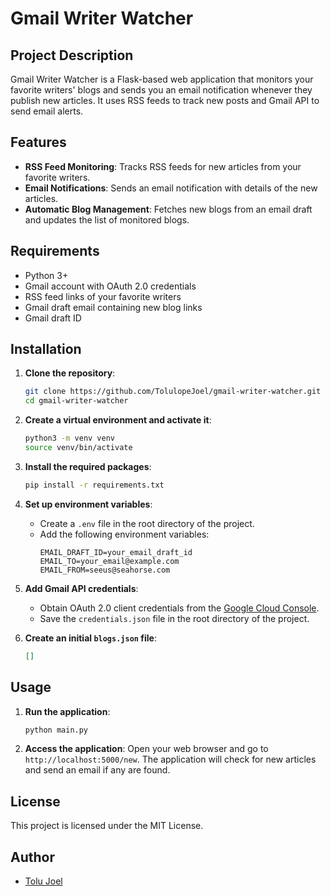 # Gmail Writer Watcher

## Project Description

Gmail Writer Watcher is a Flask-based web application that monitors your favorite writers' blogs and sends you an email notification whenever they publish new articles. It uses RSS feeds to track new posts and Gmail API to send email alerts.

## Features

- **RSS Feed Monitoring**: Tracks RSS feeds for new articles from your favorite writers.
- **Email Notifications**: Sends an email notification with details of the new articles.
- **Automatic Blog Management**: Fetches new blogs from an email draft and updates the list of monitored blogs.

## Requirements

- Python 3+
- Gmail account with OAuth 2.0 credentials
- RSS feed links of your favorite writers
- Gmail draft email containing new blog links
- Gmail draft ID

## Installation

1. **Clone the repository**:
   ```bash
   git clone https://github.com/TolulopeJoel/gmail-writer-watcher.git
   cd gmail-writer-watcher
   ```

2. **Create a virtual environment and activate it**:
   ```bash
   python3 -m venv venv
   source venv/bin/activate
   ```

3. **Install the required packages**:
   ```bash
   pip install -r requirements.txt
   ```

4. **Set up environment variables**:
   - Create a `.env` file in the root directory of the project.
   - Add the following environment variables:
     ```
     EMAIL_DRAFT_ID=your_email_draft_id
     EMAIL_TO=your_email@example.com
     EMAIL_FROM=seeus@seahorse.com
     ```

5. **Add Gmail API credentials**:
   - Obtain OAuth 2.0 client credentials from the [Google Cloud Console](https://console.cloud.google.com/).
   - Save the `credentials.json` file in the root directory of the project.

6. **Create an initial `blogs.json` file**:
   ```json
   []
   ```

## Usage

1. **Run the application**:
   ```bash
   python main.py
   ```

2. **Access the application**:
   Open your web browser and go to `http://localhost:5000/new`. The application will check for new articles and send an email if any are found.


## License

This project is licensed under the MIT License.

## Author

- [Tolu Joel](https://tolulopejoel.github.io/)
